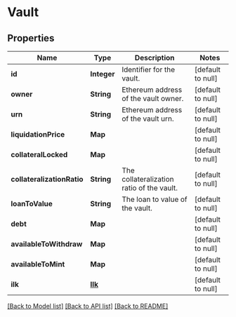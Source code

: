 # Vault
## Properties

| Name | Type | Description | Notes |
|------------ | ------------- | ------------- | -------------|
| **id** | **Integer** | Identifier for the vault. | [default to null] |
| **owner** | **String** | Ethereum address of the vault owner. | [default to null] |
| **urn** | **String** | Ethereum address of the vault urn. | [default to null] |
| **liquidationPrice** | **Map** |  | [default to null] |
| **collateralLocked** | **Map** |  | [default to null] |
| **collateralizationRatio** | **String** | The collateralization ratio of the vault. | [default to null] |
| **loanToValue** | **String** | The loan to value of the vault. | [default to null] |
| **debt** | **Map** |  | [default to null] |
| **availableToWithdraw** | **Map** |  | [default to null] |
| **availableToMint** | **Map** |  | [default to null] |
| **ilk** | [**Ilk**](Ilk.md) |  | [default to null] |

[[Back to Model list]](../README.md#documentation-for-models) [[Back to API list]](../README.md#documentation-for-api-endpoints) [[Back to README]](../README.md)

